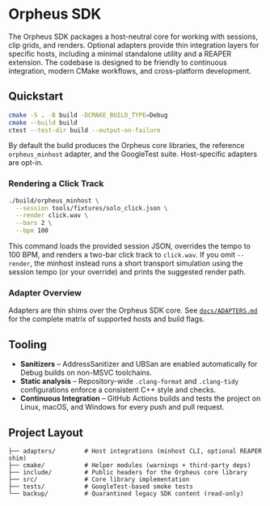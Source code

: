 <!-- SPDX-License-Identifier: MIT -->
# Orpheus SDK

The Orpheus SDK packages a host-neutral core for working with sessions,
clip grids, and renders. Optional adapters provide thin integration layers
for specific hosts, including a minimal standalone utility and a REAPER
extension. The codebase is designed to be friendly to continuous
integration, modern CMake workflows, and cross-platform development.

## Quickstart

```sh
cmake -S . -B build -DCMAKE_BUILD_TYPE=Debug
cmake --build build
ctest --test-dir build --output-on-failure
```

By default the build produces the Orpheus core libraries, the reference
`orpheus_minhost` adapter, and the GoogleTest suite. Host-specific adapters
are opt-in.

### Rendering a Click Track

```sh
./build/orpheus_minhost \
  --session tools/fixtures/solo_click.json \
  --render click.wav \
  --bars 2 \
  --bpm 100
```

This command loads the provided session JSON, overrides the tempo to 100 BPM,
and renders a two-bar click track to `click.wav`. If you omit `--render`, the
minhost instead runs a short transport simulation using the session tempo (or
your override) and prints the suggested render path.

### Adapter Overview

Adapters are thin shims over the Orpheus SDK core. See
[`docs/ADAPTERS.md`](docs/ADAPTERS.md) for the complete matrix of supported
hosts and build flags.

## Tooling

* **Sanitizers** – AddressSanitizer and UBSan are enabled automatically for
  Debug builds on non-MSVC toolchains.
* **Static analysis** – Repository-wide `.clang-format` and `.clang-tidy`
  configurations enforce a consistent C++ style and checks.
* **Continuous Integration** – GitHub Actions builds and tests the project on
  Linux, macOS, and Windows for every push and pull request.

## Project Layout

```
├── adapters/        # Host integrations (minhost CLI, optional REAPER shim)
├── cmake/           # Helper modules (warnings + third-party deps)
├── include/         # Public headers for the Orpheus core library
├── src/             # Core library implementation
├── tests/           # GoogleTest-based smoke tests
└── backup/          # Quarantined legacy SDK content (read-only)
```

